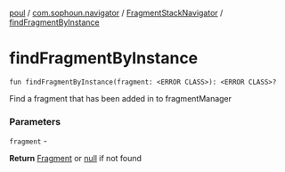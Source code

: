 [poul](../../index.md) / [com.sophoun.navigator](../index.md) / [FragmentStackNavigator](index.md) / [findFragmentByInstance](./find-fragment-by-instance.md)

# findFragmentByInstance

`fun findFragmentByInstance(fragment: <ERROR CLASS>): <ERROR CLASS>?`

Find a fragment that has been added in to fragmentManager

### Parameters

`fragment` -

**Return**
[Fragment](#) or [null](#) if not found

